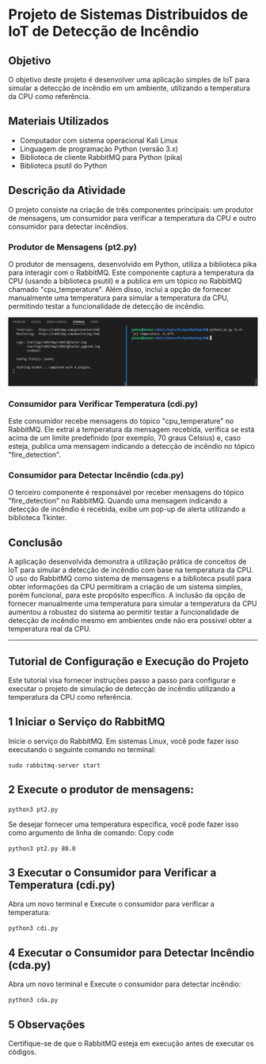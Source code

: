 # Projeto de Sistemas Distribuidos de IoT de Detecção de Incêndio

## Objetivo
O objetivo deste projeto é desenvolver uma aplicação simples de IoT para simular a detecção de incêndio em um ambiente, utilizando a temperatura da CPU como referência.

## Materiais Utilizados
- Computador com sistema operacional Kali Linux
- Linguagem de programação Python (versão 3.x)
- Biblioteca de cliente RabbitMQ para Python (pika)
- Biblioteca psutil do Python

## Descrição da Atividade
O projeto consiste na criação de três componentes principais: um produtor de mensagens, um consumidor para verificar a temperatura da CPU e outro consumidor para detectar incêndios.

### Produtor de Mensagens (pt2.py)
O produtor de mensagens, desenvolvido em Python, utiliza a biblioteca pika para interagir com o RabbitMQ. Este componente captura a temperatura da CPU (usando a biblioteca psutil) e a publica em um tópico no RabbitMQ chamado "cpu_temperature". Além disso, inclui a opção de fornecer manualmente uma temperatura para simular a temperatura da CPU, permitindo testar a funcionalidade de detecção de incêndio.

![IMAGEM](https://github.com/juniorrkcm/Sistemas-Distribuidos-Aplicacao-de-IoT-para-deteccao-de-incendio/blob/main/1.png)

### Consumidor para Verificar Temperatura (cdi.py)
Este consumidor recebe mensagens do tópico "cpu_temperature" no RabbitMQ. Ele extrai a temperatura da mensagem recebida, verifica se está acima de um limite predefinido (por exemplo, 70 graus Celsius) e, caso esteja, publica uma mensagem indicando a detecção de incêndio no tópico "fire_detection".

### Consumidor para Detectar Incêndio (cda.py)
O terceiro componente é responsável por receber mensagens do tópico "fire_detection" no RabbitMQ. Quando uma mensagem indicando a detecção de incêndio é recebida, exibe um pop-up de alerta utilizando a biblioteca Tkinter.

## Conclusão
A aplicação desenvolvida demonstra a utilização prática de conceitos de IoT para simular a detecção de incêndio com base na temperatura da CPU. O uso do RabbitMQ como sistema de mensagens e a biblioteca psutil para obter informações da CPU permitiram a criação de um sistema simples, porém funcional, para este propósito específico. A inclusão da opção de fornecer manualmente uma temperatura para simular a temperatura da CPU aumentou a robustez do sistema ao permitir testar a funcionalidade de detecção de incêndio mesmo em ambientes onde não era possível obter a temperatura real da CPU.

___________________________________________________________________________________________________________________________________________________

## Tutorial de Configuração e Execução do Projeto

Este tutorial visa fornecer instruções passo a passo para configurar e executar o projeto de simulação de detecção de incêndio utilizando a temperatura da CPU como referência.

## 1 Iniciar o Serviço do RabbitMQ
Inicie o serviço do RabbitMQ. Em sistemas Linux, você pode fazer isso executando o seguinte comando no terminal:


`sudo rabbitmq-server start`

## 2 Execute o produtor de mensagens:


`python3 pt2.py`

Se desejar fornecer uma temperatura específica, você pode fazer isso como argumento de linha de comando:
Copy code

`python3 pt2.py 80.0`

## 3 Executar o Consumidor para Verificar a Temperatura (cdi.py)
Abra um novo terminal e Execute o consumidor para verificar a temperatura:


`python3 cdi.py`

## 4 Executar o Consumidor para Detectar Incêndio (cda.py)
Abra um novo terminal e Execute o consumidor para detectar incêndio:

`python3 cda.py`

## 5 Observações
Certifique-se de que o RabbitMQ esteja em execução antes de executar os códigos. 